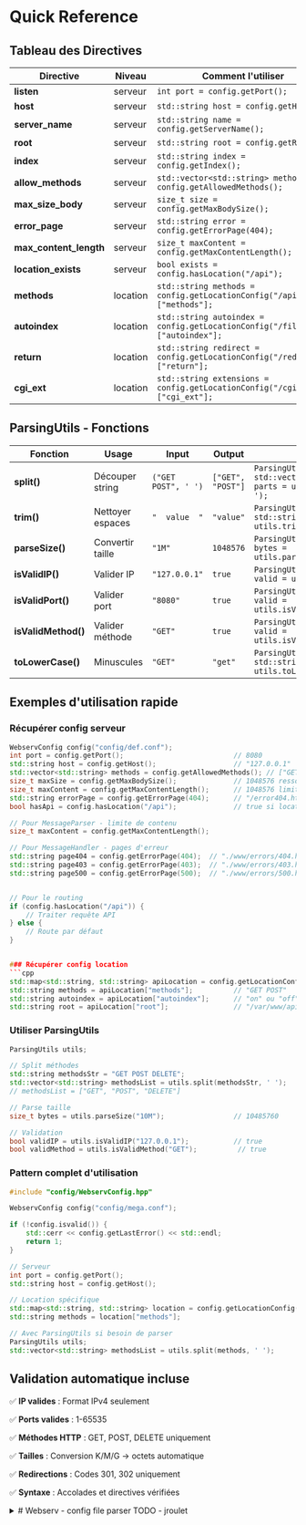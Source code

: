 # Quick Reference

## Tableau des Directives</summary>

| Directive | Niveau | Comment l'utiliser |
|-----------|---------|-------------------|
| **listen** | serveur | `int port = config.getPort();` |
| **host** | serveur | `std::string host = config.getHost();` |
| **server_name** | serveur | `std::string name = config.getServerName();` |
| **root** | serveur | `std::string root = config.getRoot();` |
| **index** | serveur | `std::string index = config.getIndex();` |
| **allow_methods** | serveur | `std::vector<std::string> methods = config.getAllowedMethods();` |
| **max_size_body** | serveur | `size_t size = config.getMaxBodySize();` |
| **error_page** | serveur | `std::string error = config.getErrorPage(404);` |
| **max_content_length** | serveur | `size_t maxContent = config.getMaxContentLength();` |
| **location_exists** | serveur | `bool exists = config.hasLocation("/api");` |
| **methods** | location | `std::string methods = config.getLocationConfig("/api")["methods"];` |
| **autoindex** | location | `std::string autoindex = config.getLocationConfig("/files")["autoindex"];` |
| **return** | location | `std::string redirect = config.getLocationConfig("/redirect")["return"];` |
| **cgi_ext** | location | `std::string extensions = config.getLocationConfig("/cgi")["cgi_ext"];` |


## ParsingUtils - Fonctions</summary>

| Fonction | Usage | Input | Output | Code |
|----------|-------|-------|--------|------|
| **split()** | Découper string | `("GET POST", ' ')` | `["GET", "POST"]` | `ParsingUtils utils; std::vector<std::string> parts = utils.split(str, ' ');` |
| **trim()** | Nettoyer espaces | `"  value  "` | `"value"` | `ParsingUtils utils; std::string clean = utils.trim(str);` |
| **parseSize()** | Convertir taille | `"1M"` | `1048576` | `ParsingUtils utils; size_t bytes = utils.parseSize("1M");` |
| **isValidIP()** | Valider IP | `"127.0.0.1"` | `true` | `ParsingUtils utils; bool valid = utils.isValidIP(ip);` |
| **isValidPort()** | Valider port | `"8080"` | `true` | `ParsingUtils utils; bool valid = utils.isValidPort(port);` |
| **isValidMethod()** | Valider méthode | `"GET"` | `true` | `ParsingUtils utils; bool valid = utils.isValidMethod(method);` |
| **toLowerCase()** | Minuscules | `"GET"` | `"get"` | `ParsingUtils utils; std::string lower = utils.toLowerCase(str);` |

## Exemples d'utilisation rapide</summary>

### Récupérer config serveur
```cpp
WebservConfig config("config/def.conf");
int port = config.getPort();                           // 8080
std::string host = config.getHost();                   // "127.0.0.1"
std::vector<std::string> methods = config.getAllowedMethods(); // ["GET", "POST"]
size_t maxSize = config.getMaxBodySize();              // 1048576 ressort la valeur en octets
size_t maxContent = config.getMaxContentLength();      // 1048576 limite requête
std::string errorPage = config.getErrorPage(404);      // "/error404.html"
bool hasApi = config.hasLocation("/api");              // true si location existe

```

```cpp
// Pour MessageParser - limite de contenu
size_t maxContent = config.getMaxContentLength();

// Pour MessageHandler - pages d'erreur
std::string page404 = config.getErrorPage(404);  // "./www/errors/404.html"
std::string page403 = config.getErrorPage(403);  // "./www/errors/403.html"
std::string page500 = config.getErrorPage(500);  // "./www/errors/500.html"


// Pour le routing
if (config.hasLocation("/api")) {
    // Traiter requête API
} else {
    // Route par défaut
}


### Récupérer config location
```cpp
std::map<std::string, std::string> apiLocation = config.getLocationConfig("/api");
std::string methods = apiLocation["methods"];          // "GET POST"
std::string autoindex = apiLocation["autoindex"];      // "on" ou "off"
std::string root = apiLocation["root"];                // "/var/www/api"
```

### Utiliser ParsingUtils
```cpp
ParsingUtils utils;

// Split méthodes
std::string methodsStr = "GET POST DELETE";
std::vector<std::string> methodsList = utils.split(methodsStr, ' ');
// methodsList = ["GET", "POST", "DELETE"]

// Parse taille
size_t bytes = utils.parseSize("10M");                 // 10485760

// Validation
bool validIP = utils.isValidIP("127.0.0.1");           // true
bool validMethod = utils.isValidMethod("GET");          // true
```

### Pattern complet d'utilisation
```cpp
#include "config/WebservConfig.hpp"

WebservConfig config("config/mega.conf");

if (!config.isvalid()) {
    std::cerr << config.getLastError() << std::endl;
    return 1;
}

// Serveur
int port = config.getPort();
std::string host = config.getHost();

// Location spécifique
std::map<std::string, std::string> location = config.getLocationConfig("/api");
std::string methods = location["methods"];

// Avec ParsingUtils si besoin de parser
ParsingUtils utils;
std::vector<std::string> methodsList = utils.split(methods, ' ');
```
## Validation automatique incluse</summary>

✅ **IP valides** : Format IPv4 seulement

✅ **Ports valides** : 1-65535

✅ **Méthodes HTTP** : GET, POST, DELETE uniquement

✅ **Tailles** : Conversion K/M/G → octets automatique

✅ **Redirections** : Codes 301, 302 uniquement

✅ **Syntaxe** : Accolades et directives vérifiées

</details>

<details>
<summary># Webserv - config file parser TODO - jroulet</summary>

voir plus bas pour l'utilisation

### DONE
 - [ ] vector to map
 - [ ] ip doesnt start with 0 if size > 0
 - [ ] utils with map
  - [ ] validate directive
 - [ ] duplicate direcvite ?
 - [ ] check if folder exist
 - [ ] utils with map
 - [ ] add max_size_body (allowed content size max) - getter return octet
### DIDNT DID IT
 - [ ] make template for utils :reason, kinda overkill (for now too use template)

### TODO


    `see below for utils`

## Utilisation des std::map

je vais utiliser des maps a la place de vector car:
1) recherche plus rapide
2) key - value -> plus claire dans le code
3) on peut facilement verifier si une directive existe (voir si dessous)
4) possibilité d'ajouté des directive après

### Exemple d'utilisation
#### a modifier dans mon code :
```cpp
// Au lieu de ça :
std::vector<ConfParam> params;

// Utiliser ça :
std::map<std::string, std::string> serverDirectives;
std::map<std::string, std::map<std::string, std::string> > locations;

// Recherche directe :
if (serverDirectives.find("listen") != serverDirectives.end())
    port = serverDirectives["listen"];
```

## utils_parsing.cpp - TODO pour ahanzi - a voir ses besoins

### Fonctions utils

```cpp
// utils_parsing.hpp
class ParsingUtils {
public:
    static std::string trim(const std::string& str); // a modifier
    static std::vector<std::string> split(const std::string& str, char delimiter); // a faire
    static bool isValidIP(const std::string& ip); // a faire
    static bool isValidPort(const std::string& port); // a faire
    static std::string toLowerCase(const std::string& str); // a faire
    static bool isValidMethod(const std::string& method); // a faire
};
```

### utilisation file config + requete http

- **Config parsing** : trim, split, validation IP/port
- **HTTP parsing** : split, toLowerCase, methodes HTTP

### dossier parsign

```
webserv/
├── parsing/
│   ├── utils_parsing.cpp/hpp
│   ├── config_parser.cpp/hpp
│   └── http_parser.cpp/hpp
```

## utilisation de methodes

### `trim(const std::string& str)`
Supprime les espaces, tabs, retours à la ligne au début et fin d'une chaîne. //cf requete HTTP a faire

### `split(const std::string& str, char delimiter)` a voir avec ahanzi
Découpe une chaîne selon un délimiteur. Utile pour :
- Config : `allow_methods GET POST DELETE` → ["GET", "POST", "DELETE"]
- HTTP : `Host: localhost:8080` → ["Host", " localhost:8080"]

### `isValidIP(const std::string& ip)`
Vérifie format IPv4

### `isValidPort(const std::string& port)`
1 à 65535 ???

### `toLowerCase(const std::string& str)`
http est case sensitif

### `isValidMethod(const std::string& method)`
 `allow_methods` POST - GET ...



# overview parsing / validation file config

Le module config parse et valide les fichiers de configuration nginx-like pour webserv.

## Architecture

```
WebservConfig (API principale)
├── ConfigParser (parsing)
├── ConfigValidator (validation)
├── ParsingUtils (utilitaires)
└── FileReader (lecture fichier)
```

## Utilisation simple

```cpp
#include "config/WebservConfig.hpp"

// Charger une config
WebservConfig config("config/def.conf");

if (!config.isvalid()) {
	std::cerr << "Erreur: " << config.getLastError() << std::endl;
	return 1;
}

// Récupérer les valeurs serveur
int port = config.getPort();                    // 8080
std::string host = config.getHost();            // "127.0.0.1"
std::string serverName = config.getServerName(); // "localhost"
std::vector<std::string> methods = config.getAllowedMethods(); // ["GET", "POST"]
```

## API Getters disponibles

### Serveur
```cpp
int getPort() const;                          // Parse "listen 8080" → 8080
std::string getHost() const;                  // Parse "host 127.0.0.1"
std::string getServerName() const;           // Parse "server_name localhost"
std::string getRoot() const;                 // Parse "root /var/www"
std::string getIndex() const;                // Parse "index index.html"
size_t getMaxBodySize() const;               // Parse "max_size_body 1M" → 1048576
std::vector<std::string> getAllowedMethods() const; // Parse "allow_methods GET POST"
std::string getErrorPage(int code) const;       // Parse "error_page 404 /404.html" → "/404.html"
```

### Locations
```cpp
// Toutes les locations
const std::map<std::string, std::map<std::string, std::string>>& getAllLocations() const;

// Location spécifique
std::map<std::string, std::string> getLocationConfig(const std::string& path) const;
```

### Utilitaires
```cpp
bool isvalid() const;                        // Config valide ?
std::string getLastError() const;           // Dernière erreur
void printConfig() const;                   // Debug print
```

## Format de fichier config supporté

```nginx
server {
	listen 8080;                             # Port
	host 127.0.0.1;                         # IP
	server_name localhost;                   # Nom serveur
	root /var/www/html;                      # Dossier racine
	index index.html;                        # Page par défaut
	allow_methods GET POST DELETE;           # Méthodes HTTP
	max_size_body 1M;                        # Taille max body
	error_page 404 /error404.html;           # Pages d'erreur spécifiques
	error_page 403 /error403.html;           # Plusieurs codes supportés
	error_page 500 /error500.html;           # Format: code filepath


	location /api {                          # Bloc location
		methods GET POST;                    # Méthodes pour cette route
		root /var/www/api;                   # Root spécifique
		autoindex off;                       # Listing dossier
	}

	location /redirect {
		return 301 https://google.com;       # Redirection
	}
}
```

## Validation

- **IP valides** : Format IPv4 (ex: 127.0.0.1)
- **Ports valides** : 1-65535
- **Méthodes HTTP** : GET, POST, DELETE
- **Codes redirection** : 301, 302
- **Tailles** : Conversion automatique K/M/G → octets
- **Fichiers** : Vérification existence
- **Syntaxe** : Accolades, directives

## Gestion d'erreurs

```cpp
WebservConfig config("invalid.conf");

if (!config.isvalid()) {
	// Récupérer l'erreur détaillée
	std::string error = config.getLastError();
	std::cerr << "Config error: " << error << std::endl;
}
```

## Exemple complet

```cpp
#include "config/WebservConfig.hpp"

int main() {
	WebservConfig config("config/mega.conf");

	if (!config.isvalid()) {
		std::cerr << config.getLastError() << std::endl;
		return 1;
	}

	// Infos serveur
	std::cout << "Server: " << config.getServerName() << std::endl;
	std::cout << "Port: " << config.getPort() << std::endl;
	std::cout << "Host: " << config.getHost() << std::endl;

	// Méthodes autorisées
	std::vector<std::string> methods = config.getAllowedMethods();
	std::cout << "Methods: ";
	for (size_t i = 0; i < methods.size(); i++) {
		std::cout << methods[i] << " ";
	}
	std::cout << std::endl;

	// Locations
        const std::map<std::string, Location>& locations = config.getAllLocations();
        for (std::map<std::string, Location>::const_iterator it = locations.begin(); it != locations.end(); ++it) {
            std::cout << "Location " << it->first << std::endl;
        }

	return 0;
}
```

# Architecture jiminou

## 1. Vue d'ensemble des fichiers

```
config/
├── WebservConfig.hpp/cpp        ← API PRINCIPALE (interface publique)
├── ConfigParser.hpp/cpp         ← Parse le fichier texte → structs
├── ConfigValidator.hpp/cpp      ← Valide les données parsées
├── ParsingUtils.hpp/cpp         ← Utilitaires (split, trim, validation)
├── FileReader.hpp/cpp           ← Lit les fichiers ligne par ligne
├── ConfigData.hpp               ← Structures de données (ServerConfig, LocationConfig)
└── *.conf                       ← Fichiers de configuration
```

## 2. Flux d'exécution

```
1. LECTURE
   Fichier.conf → FileReader → vector<string> (lignes)

2. PARSING
   vector<string> → ConfigParser → ServerConfig + LocationsConfig

3. VALIDATION
   ServerConfig → ConfigValidator → ✓/✗ + messages d'erreur

4. STOCKAGE
   Données validées → WebservConfig (std::maps)

5. UTILISATION
   WebservConfig.getPort() → int (valeur prête à utiliser)
```

## 3. Diagramme détaillé

```
[Fichier def.conf]
       ↓
[FileReader::readLines()]
       ↓
[vector<string> lines]
       ↓
[ConfigParser::parseServer()]     [ConfigParser::parseLocations()]
       ↓                                  ↓
[ServerConfig]                     [LocationsConfig]
       ↓                                  ↓
[ConfigValidator::validateServerConfig()] [ConfigValidator::validateLocationConfig()]
       ↓                                  ↓
[Validation OK/KO]
       ↓
[WebservConfig]
       ↓
[getters  → pour bebou]
```

## 4. Rôle de chaque fichier

### **WebservConfig**
```cpp
// lance tout le processus
WebservConfig config("def.conf");
↓
1. FileReader lit le fichier
2. ConfigParser parse les lignes
3. ConfigValidator valide les données
4. Stockage dans maps internes
5. API getters pour les collègues
```

### **ConfigParser** (valide la syntaxte)
```cpp
// text to struct
"listen 8080;" → ServerConfig.directives["listen"] = "8080"
"location /api {" → LocationConfig{path="/api", directives={...}}
```

### **ConfigValidator** (validation des donnees)
```cpp
// Vérifie cohérence des données
"8080" → isValidPort() → true/false
"127.0.0.1" → isValidIP() → true/false
"GET POST" → isValidMethod() → true/false
```

### **ParsingUtils**
```cpp
// Fonctions réutilisables
"GET POST DELETE" → split(' ') → ["GET", "POST", "DELETE"]
"  listen 8080;  " → trim() → "listen 8080;"
"1M" → parseSize() → 1048576
```

### **FileReader**
```cpp
// Lit et nettoie les lignes
def.conf → ["server{", "listen 8080;", "}", ...]
```

### **ConfigData**
```cpp
// Définit les formats de stockage
struct ServerConfig { map<string, string> directives; }
struct LocationConfig { string path; map<string, string> directives; }
```

## 5. schema

```
WebservConfig fait :
   def.conf → FileReader → ["server{", "listen 8080;", ...]
              ↓
   ConfigParser → ServerConfig{directives["listen"]="8080"}
              ↓
   ConfigValidator → Vérification port 8080 valide ✓
              ↓
   Stockage → _server["listen"] = "8080"

```

</details>

